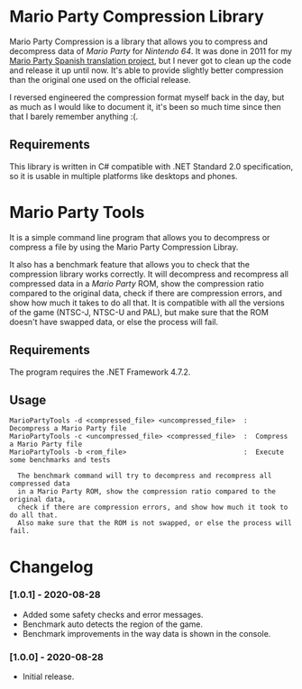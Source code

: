 # Mario Party Compression Library
Mario Party Compression is a library that allows you to compress and decompress data of *Mario Party* for *Nintendo 64*. It was done in 2011 for my [Mario Party Spanish translation project](http://www.romhacking.net/translations/1648/), but I never got to clean up the code and release it up until now. It's able to provide slightly better compression than the original one used on the official release.

I reversed engineered the compression format myself back in the day, but as much as I would like to document it, it's been so much time since then that I barely remember anything :(. 

## Requirements
This library is written in C# compatible with .NET Standard 2.0 specification, so it is usable in multiple platforms like desktops and phones.

# Mario Party Tools
It is a simple command line program that allows you to decompress or compress a file by using the Mario Party Compression Libray.

It also has a benchmark feature that allows you to check that the compression library works correctly. It will decompress and recompress all compressed data in a *Mario Party* ROM, show the compression ratio compared to the original data, check if there are compression errors, and show how much it takes to do all that. It is compatible with all the versions of the game (NTSC-J, NTSC-U and PAL), but make sure that the ROM doesn't have swapped data, or else the process will fail.

## Requirements
The program requires the .NET Framework 4.7.2.

## Usage
```
MarioPartyTools -d <compressed_file> <uncompressed_file>  :  Decompress a Mario Party file
MarioPartyTools -c <uncompressed_file> <compressed_file>  :  Compress a Mario Party file
MarioPartyTools -b <rom_file>                             :  Execute some benchmarks and tests

  The benchmark command will try to decompress and recompress all compressed data
  in a Mario Party ROM, show the compression ratio compared to the original data,
  check if there are compression errors, and show how much it took to do all that.
  Also make sure that the ROM is not swapped, or else the process will fail.
```

# Changelog
### [1.0.1] - 2020-08-28
- Added some safety checks and error messages.
- Benchmark auto detects the region of the game.
- Benchmark improvements in the way data is shown in the console.

### [1.0.0] - 2020-08-28
- Initial release.
